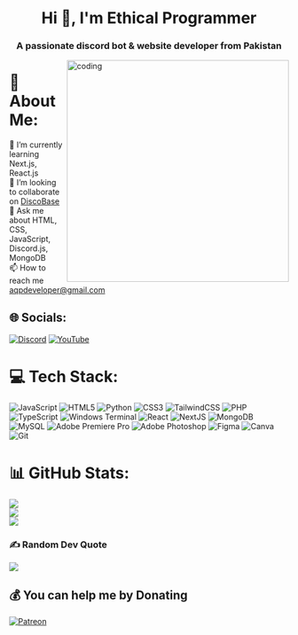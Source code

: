 

<h1 align="center">Hi 👋, I'm Ethical Programmer</h1>
<h3 align="center">A passionate discord bot & website developer from Pakistan</h3>
<img align="right" alt="coding" src="https://cdn.dribbble.com/users/730703/screenshots/6581243/avento.gif" width="400">

# 💫 About Me:
🌱 I’m currently learning Next.js, React.js
<br>
👯 I’m looking to collaborate on [DiscoBase](https://github.com/ethical-programmer/discobase)<br>💬 Ask me about HTML, CSS, JavaScript, Discord.js, MongoDB<br>📫 How to reach me aqpdeveloper@gmail.com<br>


## 🌐 Socials:
[![Discord](https://img.shields.io/badge/Discord-%237289DA.svg?logo=discord&logoColor=white)](https://discord.gg/ethical-programmer-s-1188398653530984539) [![YouTube](https://img.shields.io/badge/YouTube-%23FF0000.svg?logo=YouTube&logoColor=white)](https://youtube.com/@@ethicalprogrammers) 

# 💻 Tech Stack:
![JavaScript](https://img.shields.io/badge/javascript-%23323330.svg?style=flat&logo=javascript&logoColor=%23F7DF1E) ![HTML5](https://img.shields.io/badge/html5-%23E34F26.svg?style=flat&logo=html5&logoColor=white) ![Python](https://img.shields.io/badge/python-3670A0?style=flat&logo=python&logoColor=ffdd54) ![CSS3](https://img.shields.io/badge/css3-%231572B6.svg?style=flat&logo=css3&logoColor=white) ![TailwindCSS](https://img.shields.io/badge/tailwindcss-%2338B2AC.svg?style=flat&logo=tailwind-css&logoColor=white) ![PHP](https://img.shields.io/badge/php-%23777BB4.svg?style=flat&logo=php&logoColor=white) ![TypeScript](https://img.shields.io/badge/typescript-%23007ACC.svg?style=flat&logo=typescript&logoColor=white) ![Windows Terminal](https://img.shields.io/badge/Windows%20Terminal-%234D4D4D.svg?style=flat&logo=windows-terminal&logoColor=white) ![React](https://img.shields.io/badge/react-%2320232a.svg?style=flat&logo=react&logoColor=%2361DAFB) ![NextJS](https://img.shields.io/badge/nextjs-%23E0234E.svg?style=flat&logo=nextjs&logoColor=white) ![MongoDB](https://img.shields.io/badge/MongoDB-%234ea94b.svg?style=flat&logo=mongodb&logoColor=white) ![MySQL](https://img.shields.io/badge/mysql-4479A1.svg?style=flat&logo=mysql&logoColor=white) ![Adobe Premiere Pro](https://img.shields.io/badge/Adobe%20Premiere%20Pro-9999FF.svg?style=flat&logo=Adobe%20Premiere%20Pro&logoColor=white) ![Adobe Photoshop](https://img.shields.io/badge/adobe%20photoshop-%2331A8FF.svg?style=flat&logo=adobe%20photoshop&logoColor=white) ![Figma](https://img.shields.io/badge/figma-%23F24E1E.svg?style=flat&logo=figma&logoColor=white) ![Canva](https://img.shields.io/badge/Canva-%2300C4CC.svg?style=flat&logo=Canva&logoColor=white) ![Git](https://img.shields.io/badge/git-%23F05033.svg?style=flat&logo=git&logoColor=white)
# 📊 GitHub Stats:
![](https://github-readme-stats.vercel.app/api?username=ethical-programmer&theme=shadow_blue&hide_border=false&include_all_commits=true&count_private=false)<br/>
![](https://github-readme-streak-stats.herokuapp.com/?user=ethical-programmer&theme=shadow_blue&hide_border=false)<br/>
![](https://github-readme-stats.vercel.app/api/top-langs/?username=ethical-programmer&theme=shadow_blue&hide_border=false&include_all_commits=true&count_private=false&layout=compact)

### ✍️ Random Dev Quote
![](https://quotes-github-readme.vercel.app/api?type=horizontal&theme=radical)

  ## 💰 You can help me by Donating
  [![Patreon](https://img.shields.io/badge/Patreon-F96854?style=for-the-badge&logo=patreon&logoColor=white)](https://patreon.com/EthicalProgrammer) 

  
<!-- Proudly created with GPRM ( https://gprm.itsvg.in ) -->
